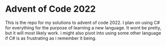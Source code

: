 # Advent of Code 2022
This is the repo for my solutions to advent of code 2022.
I plan on using C# for everything for the purpose of learning a new language.
It wont be pretty, but it will most likely work.
i might also pivot into using some other language if C# is as frustrating as i remember it being.

